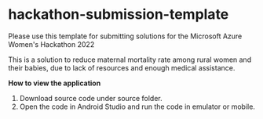 # hackathon-submission-template
Please use this template for submitting solutions for the Microsoft Azure Women's Hackathon 2022




This is a solution to reduce maternal mortality rate among rural women and their babies, due to lack of resources and enough medical assistance.

**How to view the application** 
1. Download source code under source folder.
2. Open the code in Android Studio and run the code in emulator or mobile.
